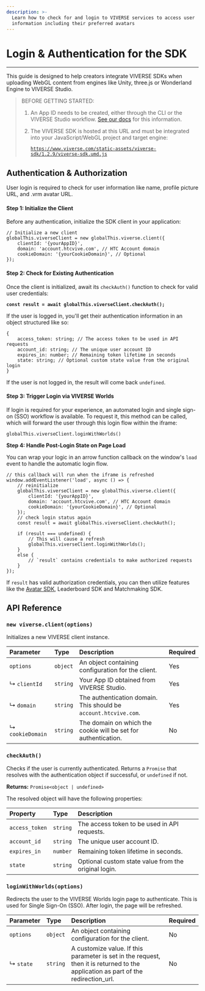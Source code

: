 ```yaml
---
description: >-
  Learn how to check for and login to VIVERSE services to access user
  information including their preferred avatars
---
```


# Login & Authentication for the SDK

***

This guide is designed to help creators integrate VIVERSE SDKs when uploading WebGL content from engines like Unity, three.js or Wonderland Engine to
&#x20;VIVERSE Studio.

> BEFORE GETTING STARTED:
>
> 1. An App ID needs to be created, either through the CLI or the VIVERSE Studio workflow. [See our docs](https://app.gitbook.com/s/4pMiThqqrBzfvP8uy5am/publishing-with-your-viverse-account#the-viverse-studio-interface) for this information.
> 2.  The VIVERSE SDK is hosted at this URL and must be integrated into your JavaScript/WebGL project and target engine:
>
>     [`https://www.viverse.com/static-assets/viverse-sdk/1.2.9/viverse-sdk.umd.js`
>     ](https://www.viverse.com/static-assets/viverse-sdk/1.2.9/viverse-sdk.umd.js)

## Authentication & Authorization

User login is required to check for user information like name, profile picture URL, and .vrm avatar URL.

#### Step 1: **Initialize the Client**

Before any authentication, initialize the SDK client in your application:

```
// Initialize a new client
globalThis.viverseClient = new globalThis.viverse.client({
    clientId: '{yourAppID}',
    domain: 'account.htcvive.com', // HTC Account domain
    cookieDomain: '{yourCookieDomain}', // Optional
});
```

#### Step 2: Check for Existing Authentication

Once the client is initialized, await its `checkAuth()` function to check for valid user credentials:

<pre><code><strong>const result = await globalThis.viverseClient.checkAuth();
</strong></code></pre>

If the user is logged in, you'll get their authentication information in an object structured like so:

```
{
    access_token: string; // The access token to be used in API requests
    account_id: string; // The unique user account ID
    expires_in: number; // Remaining token lifetime in seconds
    state: string; // Optional custom state value from the original login
}
```

If the user is not logged in, the result will come back `undefined`.

#### Step 3: **Trigger Login via VIVERSE Worlds**

If login is required for your experience, an automated login and single sign-on (SSO) workflow is available. To request it, this method can be called, which will forward the user through this login flow within the iframe:

```
globalThis.viverseClient.loginWithWorlds()
```

**Step 4: Handle Post-Login State on Page Load**

You can wrap your logic in an arrow function callback on the window's `load` event to handle the automatic login flow.

```
// this callback will run when the iframe is refreshed
window.addEventListener('load', async () => {
    // reinitialize
    globalThis.viverseClient = new globalThis.viverse.client({
        clientId: '{yourAppID}',
        domain: 'account.htcvive.com', // HTC Account domain
        cookieDomain: '{yourCookieDomain}', // Optional
    });
    // check login status again
    const result = await globalThis.viverseClient.checkAuth();
    
    if (result === undefined) {
        // This will cause a refresh
        globalThis.viverseClient.loginWithWorlds();
    }
    else {
        // `result` contains credentials to make authorized requests 
    }
});
```

If `result` has valid authorization credentials, you can then utilize features like the [Avatar SDK](avatar-sdk.md), Leaderboard SDK and Matchmaking SDK.

## API Reference

### `new viverse.client(options)`

Initializes a new VIVERSE client instance.

| Parameter | Type | Description | Required |
| :--- | :--- | :--- | :--- |
| `options` | `object` | An object containing configuration for the client. | Yes |
| ↳ `clientId` | `string` | Your App ID obtained from VIVERSE Studio. | Yes |
| ↳ `domain` | `string` | The authentication domain. This should be `account.htcvive.com`. | Yes |
| ↳ `cookieDomain` | `string` | The domain on which the cookie will be set for authentication. | No |

### `checkAuth()`

Checks if the user is currently authenticated. Returns a `Promise` that resolves with the authentication object if successful, or `undefined` if not.

**Returns:** `Promise<object | undefined>`

The resolved object will have the following properties:

| Property | Type | Description |
| :--- | :--- | :--- |
| `access_token` | `string` | The access token to be used in API requests. |
| `account_id` | `string` | The unique user account ID. |
| `expires_in` | `number` | Remaining token lifetime in seconds. |
| `state` | `string` | Optional custom state value from the original login. |

### `loginWithWorlds(options)`

Redirects the user to the VIVERSE Worlds login page to authenticate. This is used for Single Sign-On (SSO). After login, the page will be refreshed.

| Parameter | Type | Description | Required |
| :--- | :--- | :--- | :--- |
| `options` | `object` | An object containing configuration for the client. | No |
| ↳ `state` | `string` | A customize value. If this parameter is set in the request, then it is returned to the application as part of the redirection_url. | No |
